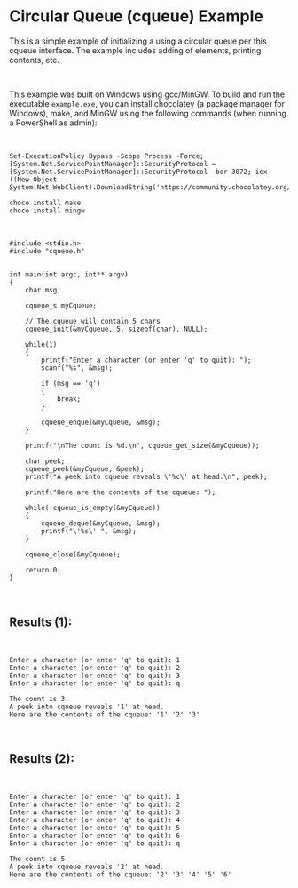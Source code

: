 <h1>Circular Queue (cqueue) Example</h1>

This is a simple example of initializing a using a circular queue per this cqueue interface. The example includes adding of elements, printing contents, etc.

<br>

This example was built on Windows using gcc/MinGW. To build and run the executable `example.exe`, you can install chocolatey (a package manager for Windows), make, and MinGW using the following commands (when running a PowerShell as admin):

<br>

```
Set-ExecutionPolicy Bypass -Scope Process -Force; [System.Net.ServicePointManager]::SecurityProtocol = [System.Net.ServicePointManager]::SecurityProtocol -bor 3072; iex ((New-Object System.Net.WebClient).DownloadString('https://community.chocolatey.org/install.ps1'))

choco install make
choco install mingw
```

<br>

```
#include <stdio.h>
#include "cqueue.h"


int main(int argc, int** argv)
{
    char msg;

    cqueue_s myCqueue;

    // The cqueue will contain 5 chars
    cqueue_init(&myCqueue, 5, sizeof(char), NULL);

    while(1)
    {
        printf("Enter a character (or enter 'q' to quit): ");
        scanf("%s", &msg);

        if (msg == 'q')
        {
            break;
        }

        cqueue_enque(&myCqueue, &msg);
    }

    printf("\nThe count is %d.\n", cqueue_get_size(&myCqueue));

    char peek;
    cqueue_peek(&myCqueue, &peek);
    printf("A peek into cqueue reveals \'%c\' at head.\n", peek);

    printf("Here are the contents of the cqueue: ");

    while(!cqueue_is_empty(&myCqueue))
    {
        cqueue_deque(&myCqueue, &msg);
        printf("\'%s\' ", &msg);
    }

    cqueue_close(&myCqueue);

    return 0;
}
```

<br>

<h2>Results (1):</h2>

<br>

```
Enter a character (or enter 'q' to quit): 1
Enter a character (or enter 'q' to quit): 2
Enter a character (or enter 'q' to quit): 3
Enter a character (or enter 'q' to quit): q

The count is 3.
A peek into cqueue reveals '1' at head.
Here are the contents of the cqueue: '1' '2' '3'
```

<br>

<h2>Results (2):</h2>

<br>

```
Enter a character (or enter 'q' to quit): 1
Enter a character (or enter 'q' to quit): 2
Enter a character (or enter 'q' to quit): 3
Enter a character (or enter 'q' to quit): 4
Enter a character (or enter 'q' to quit): 5
Enter a character (or enter 'q' to quit): 6
Enter a character (or enter 'q' to quit): q

The count is 5.
A peek into cqueue reveals '2' at head.
Here are the contents of the cqueue: '2' '3' '4' '5' '6'
```